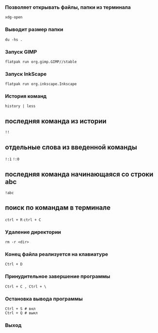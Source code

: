 ### Позволяет открывать файлы, папки из терминала
`xdg-open`
### Выводит размер папки
`du -hs .`
### Запуск GIMP
`flatpak run org.gimp.GIMP//stable`
### Запуск InkScape
`flatpak run org.inkscape.Inkscape`
### История команд
`history | less`
## последняя команда из истории 
`!!`
## отдельные слова из введенной команды 
`!:1`
`!:0`
## последняя команда начинающаяся со строки abc
`!abc`
## поиск по командам в терминале 
`ctrl + R`
`ctrl + C`
### Удаление директории 
`rm -r <dir>`
### Конец файла реализуется на клавиатуре
`Ctrl + D`
### Принудительное завершение программы 
`Ctrl + C , Ctrl + \`
### Остановка вывода программы 
```
Ctrl + S # вкл
Ctrl + Q # выкл
```
### Выход

